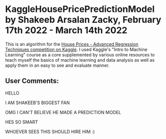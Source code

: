 # KaggleHousePricePredictionModel by Shakeeb Arsalan Zacky, February 17th 2022 - March 14th 2022

This is an algorithm for the [House Prices - Advanced Regression Techniques competition on Kaggle](https://www.kaggle.com/c/house-prices-advanced-regression-techniques).
I used Kaggle's "Intro to Machine Learning" course as a core supplemented by various online resources to teach myself
the basics of machine learning and data analysis as well as apply them in an easy to see and evaluate manner.

## User Comments:

HELLO

I AM SHAKEEB'S BIGGEST FAN

OMG I CAN'T BELIEVE HE MADE A PREDICTION MODEL

HES SO SMART

WHOEVER SEES THIS SHOULD HIRE HIM :)